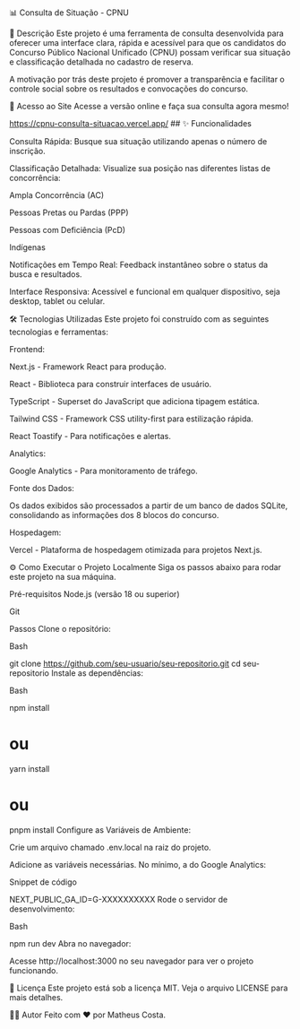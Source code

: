 📊 Consulta de Situação - CPNU

📄 Descrição
Este projeto é uma ferramenta de consulta desenvolvida para oferecer uma interface clara, rápida e acessível para que os candidatos do Concurso Público Nacional Unificado (CPNU) possam verificar sua situação e classificação detalhada no cadastro de reserva.

A motivação por trás deste projeto é promover a transparência e facilitar o controle social sobre os resultados e convocações do concurso.

🚀 Acesso ao Site
Acesse a versão online e faça sua consulta agora mesmo!

https://cpnu-consulta-situacao.vercel.app/ ## ✨ Funcionalidades

Consulta Rápida: Busque sua situação utilizando apenas o número de inscrição.

Classificação Detalhada: Visualize sua posição nas diferentes listas de concorrência:

Ampla Concorrência (AC)

Pessoas Pretas ou Pardas (PPP)

Pessoas com Deficiência (PcD)

Indígenas

Notificações em Tempo Real: Feedback instantâneo sobre o status da busca e resultados.

Interface Responsiva: Acessível e funcional em qualquer dispositivo, seja desktop, tablet ou celular.

🛠️ Tecnologias Utilizadas
Este projeto foi construído com as seguintes tecnologias e ferramentas:

Frontend:

Next.js - Framework React para produção.

React - Biblioteca para construir interfaces de usuário.

TypeScript - Superset do JavaScript que adiciona tipagem estática.

Tailwind CSS - Framework CSS utility-first para estilização rápida.

React Toastify - Para notificações e alertas.

Analytics:

Google Analytics - Para monitoramento de tráfego.

Fonte dos Dados:

Os dados exibidos são processados a partir de um banco de dados SQLite, consolidando as informações dos 8 blocos do concurso.

Hospedagem:

Vercel - Plataforma de hospedagem otimizada para projetos Next.js.

⚙️ Como Executar o Projeto Localmente
Siga os passos abaixo para rodar este projeto na sua máquina.

Pré-requisitos
Node.js (versão 18 ou superior)

Git

Passos
Clone o repositório:

Bash

git clone https://github.com/seu-usuario/seu-repositorio.git
cd seu-repositorio
Instale as dependências:

Bash

npm install
# ou
yarn install
# ou
pnpm install
Configure as Variáveis de Ambiente:

Crie um arquivo chamado .env.local na raiz do projeto.

Adicione as variáveis necessárias. No mínimo, a do Google Analytics:

Snippet de código

NEXT_PUBLIC_GA_ID=G-XXXXXXXXXX
Rode o servidor de desenvolvimento:

Bash

npm run dev
Abra no navegador:

Acesse http://localhost:3000 no seu navegador para ver o projeto funcionando.

📝 Licença
Este projeto está sob a licença MIT. Veja o arquivo LICENSE para mais detalhes.

👨‍💻 Autor
Feito com ❤️ por Matheus Costa.